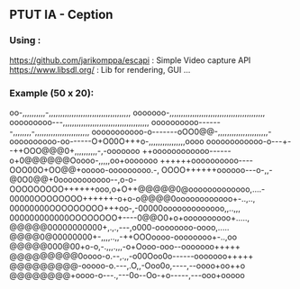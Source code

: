 ## PTUT IA - Ception

### Using :

https://github.com/jarikomppa/escapi : Simple Video capture API
https://www.libsdl.org/				 : Lib for rendering, GUI ...

### Example (50 x 20):

oo-,,,,,,,,,,-,,,,,,,,,,,,,,,,,,,,,,,,,,,,,,,,,,,,
ooooooo-,,,,,,,,,,,,,,,,,,,,,,,,,,,,,,,,,,,,,,,,,,
ooooooooo---,,,,,,,,,,,,,,,,,,,,,,,,,,,,,,,,,,,,,,
oooooooooo-------,,,,,,,,-,,,,,,,,,,,,,,,,,,,,,,,,
ooooooooooo-o-------oOO0@@-,,,,,,,,,,,,,,,,,,,,,,-
oooooooooo-oo------O+O00O+++o-,,,,,,,,,,,,,,,,oooo
oooooooooooo-o---+--++OOO@@@0+,,,,,,,,,,-,-ooooooo
++oooooooooooo------o+0@@@@@@Ooooo-,,,,,oo+ooooooo
++++++oooooooooo----OOO00O+OO@@+ooooo-ooooooooo.-,
OOOO++++++oooooo---o-,,-@0O0@@+0ooooooooooo--,o-o-
OOOOOOOOO++++++ooo,o+O++@@@@@0@ooooooooooooo,....-
00000OOOOOOOO++++++-o+o-o@@@@0oooooooooooo+-..,..,
00000000OOOOOOOOO+++oo-,-00000ooooooooooooo,,..,,,
000000000000OOOOOOOO+----0@@O0+o+oooooooooo+.....,
@@@@@00000000000+,.,.,---,o000-oooooooo-oooo,.....
@@@@0@00000000+-,,,,..,,-++OOOoooo-oooooooo+-..,oo
@@@@@000@00+o-o,-.,,,.,,,-o+Oooo-ooo--ooooooo+++++
@@@@@@@@@0oooo-o.--,.,,-o00Ooo0o------ooooooo+++++
@@@@@@@@@-ooooo-o.---,.O,,-Ooo0o,----,--oooo+oo++o
@@@@@@@@+oooo-o---.,---0o--Oo-+o-----,---ooo+ooooo

